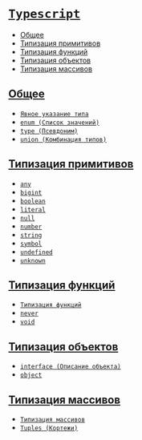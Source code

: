 # [`Typescript`](../index.md)

- [Общее](#общее)
- [Типизация примитивов](#типизация-примитивов)
- [Типизация функций](#типизация-функций)
- [Типизация объектов](#типизация-объектов)
- [Типизация массивов](#типизация-массивов)

## [Общее](#typescript)

- [`Явное указание типа`](<./Общее/Явное указание типа.md>)
- [`enum (Список значений)`](<./Общее/enum (Список значений).md>)
- [`type (Псевдоним)`](<./Общее/type (Псевдоним).md>)
- [`union (Комбинация типов)`](<./Общее/union (Комбинация типов).md>)

## [Типизация примитивов](#typescript)

- [`any`](<./Типизация примитивов/any.md>)
- [`bigint`](<./Типизация примитивов/bigint.md>)
- [`boolean`](<./Типизация примитивов/boolean.md>)
- [`literal`](<./Типизация примитивов/literal.md>)
- [`null`](<./Типизация примитивов/null.md>)
- [`number`](<./Типизация примитивов/number.md>)
- [`string`](<./Типизация примитивов/string.md>)
- [`symbol`](<./Типизация примитивов/symbol.md>)
- [`undefined`](<./Типизация примитивов/undefined.md>)
- [`unknown`](<./Типизация примитивов/unknown.md>)

## [Типизация функций](#typescript)

- [`Типизация функций`](<./Типизация функций/Типизация функций.md>)
- [`never`](<./Типы/never (Не завершится).md>)
- [`void`](<./Типы/void (Ничего не возвращает).md>)

## [Типизация объектов](#typescript)

- [`interface (Описание объекта)`](<./Типизация объектов/interface (Описание объекта).md>)
- [`object`](<./Типизация объектов/object.md>)

## [Типизация массивов](#typescript)

- [`Типизация массивов`](<./Типизация массивов/Типизация массивов.md>)
- [`Tuples (Кортежи)`](<./Типизация массивов/Tuples (Кортежи).md>)
